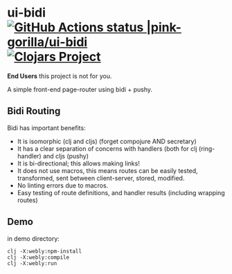 # ui-bidi [![GitHub Actions status |pink-gorilla/ui-bidi](https://github.com/pink-gorilla/ui-bidi/workflows/CI/badge.svg)](https://github.com/pink-gorilla/ui-bidi/actions?workflow=CI)[![Clojars Project](https://img.shields.io/clojars/v/org.pinkgorilla/ui-bidi.svg)](https://clojars.org/org.pinkgorilla/ui-bidi)

**End Users** this project is not for you.

A simple front-end page-router using bidi + pushy.

## Bidi Routing

Bidi has important benefits:
- It is isomorphic (clj and cljs) (forget compojure AND secretary) 
- It has a clear separation of concerns with handlers (both for 
  clj (ring-handler) and cljs (pushy)
- It is bi-directional; this allows making links! 
- It does not use macros, this means routes can be easily tested, transformed, 
  sent between client-server, stored, modified. 
- No linting errors due to macros.
- Easy testing of route definitions, and handler results (including wrapping routes)



## Demo

in demo directory:
```
clj -X:webly:npm-install
clj -X:webly:compile
clj -X:webly:run


```

